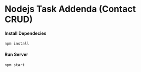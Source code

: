 # Nodejs Task Addenda (Contact CRUD)

#### Install Dependecies
`npm install`


#### Run Server
`npm start`